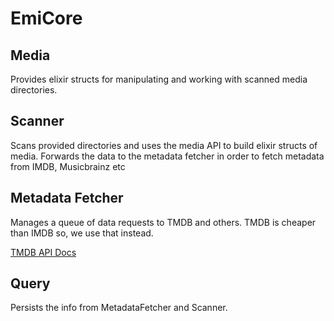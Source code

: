 # EmiCore

## Media
Provides elixir structs for manipulating and working with scanned media directories.


## Scanner
Scans provided directories and uses the media API to build elixir structs of media.
Forwards the data to the metadata fetcher in order to fetch metadata from IMDB, Musicbrainz etc

## Metadata Fetcher
Manages a queue of data requests to TMDB and others. TMDB is cheaper than IMDB so, we use that instead. 

[TMDB API Docs](https://developer.themoviedb.org/docs/getting-started)

## Query
Persists the info from MetadataFetcher and Scanner.

